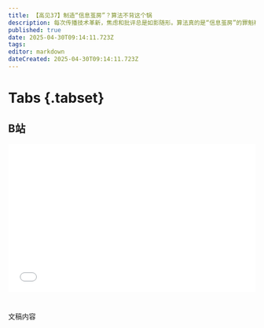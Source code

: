 ```yaml
---
title: 【高见37】制造“信息茧房”？算法不背这个锅
description: 每次传播技术革新，焦虑和批评总是如影随形。算法真的是“信息茧房”的罪魁祸首吗？问题的起始，比我们想象的更早。
published: true
date: 2025-04-30T09:14:11.723Z
tags: 
editor: markdown
dateCreated: 2025-04-30T09:14:11.723Z
---
```


# Tabs {.tabset}

## B站

<div style="position: relative; padding: 30% 45%;">
<iframe style="position: absolute; width: 100%; height: 100%; left: 0; top: 0;" src="//player.bilibili.com/player.html?&bvid=BV1m5LCzdEK5&page=1&as_wide=1&high_quality=1&danmaku=1&autoplay=0" scrolling="no" border="0" frameborder="no" framespacing="0" allowfullscreen="true"></iframe>
</div>


#

文稿内容